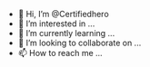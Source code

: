 - 👋 Hi, I’m @Certifiedhero
- 👀 I’m interested in ...
- 🌱 I’m currently learning ...
- 💞️ I’m looking to collaborate on ...
- 📫 How to reach me ...

<!---
Certifiedhero/Certifiedhero is a ✨ special ✨ repository because its `README.md` (this file) appears on your GitHub profile.
You can click the Preview link to take a look at your changes.
--->
